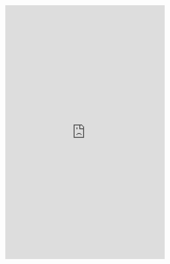 <iframe src="https://docs.google.com/forms/d/e/1FAIpQLSdVzLZs64gzKMy5zhjcaEGoiSeWWQJeUdWVCFA6BvFZmYsFjw/viewform?usp=pp_url" width="100%" height="800" frameborder="0" marginheight="0" marginwidth="0">Loading… </iframe>
